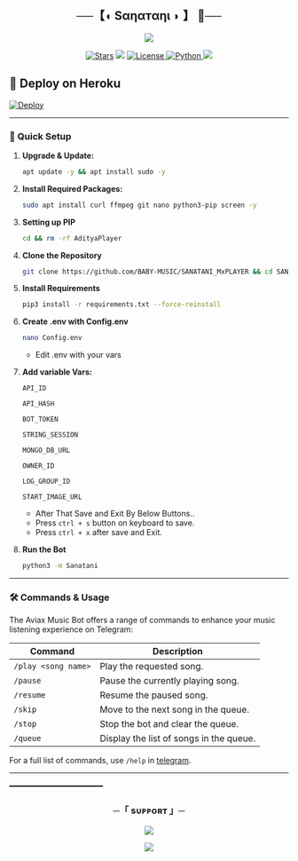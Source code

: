 <h2 align="center">
    ──【◖ Sαηαтαηι ◗ 】 🚩──
</h2>

<p align="center">
  <img src="https://files.catbox.moe/e7kpw8.jpg">
</p>

<p align="center">
<a href="https://github.com/BABY-MUSIC/SANATANI_MxPLAYER"><img src="https://img.shields.io/github/stars/BABY-MUSIC/SANATANI_MxPLAYER?color=black&logo=github&logoColor=black&style=for-the-badge" alt="Stars" /></a>
<a href="https://github.com/BABY-MUSIC/SANATANI_MxPLAYER/network/members"> <img src="https://img.shields.io/github/forks/BABY-MUSIC/SANATANI_MxPLAYER?color=black&logo=github&logoColor=black&style=for-the-badge" /></a>
<a href="https://github.com/BABY-MUSIC/SANATANI_MxPLAYER/blob/master/LICENSE"> <img src="https://img.shields.io/badge/License-MIT-blueviolet?style=for-the-badge" alt="License" /> </a>
<a href="https://www.python.org/"> <img src="https://img.shields.io/badge/Written%20in-Python-orange?style=for-the-badge&logo=python" alt="Python" /> </a>
<a href="https://github.com/BABY-MUSIC/SANATANI_MxPLAYER/commits/BABY-MUSIC"> <img src="https://img.shields.io/github/last-commit/BABY-MUSIC/SANATANI_MxPLAYER?color=blue&logo=github&logoColor=green&style=for-the-badge" /></a>
</p>


## 🚀 Deploy on Heroku 
[![Deploy](https://www.herokucdn.com/deploy/button.svg)](https://dashboard.heroku.com/new?template=https://github.com/BABY-MUSIC/SANATANI_MxPLAYER)

---

### 🔧 Quick Setup

1. **Upgrade & Update:**
   ```bash
   apt update -y && apt install sudo -y
   ```

2. **Install Required Packages:**
   ```bash
   sudo apt install curl ffmpeg git nano python3-pip screen -y
   ```
3. **Setting up PIP**
   ```bash
   cd && rm -rf AdityaPlayer
   ```
5. **Clone the Repository**
   ```bash
   git clone https://github.com/BABY-MUSIC/SANATANI_MxPLAYER && cd SANATANI_MxPLAYER
   ```
6. **Install Requirements**
   ```bash
   pip3 install -r requirements.txt --force-reinstall
   ```
7. **Create .env  with Config.env**
   ```bash
   nano Config.env
   ```
   - Edit .env with your vars
8. **Add variable Vars:**
   ```Need environment
   API_ID

   API_HASH

   BOT_TOKEN

   STRING_SESSION

   MONGO_DB_URL

   OWNER_ID

   LOG_GROUP_ID

   START_IMAGE_URL
   ```
   - After That Save and Exit By Below Buttons..
   - Press `ctrl + s` button on keyboard to save.
   - Press `ctrl + x`  after save and Exit.
10. **Run the Bot**
    ```bash
    python3 -m Sanatani
    ```
---

### 🛠 Commands & Usage

The Aviax Music Bot offers a range of commands to enhance your music listening experience on Telegram:

| Command                 | Description                                 |
|-------------------------|---------------------------------------------|
| `/play <song name>`     | Play the requested song.                    |
| `/pause`                | Pause the currently playing song.           |
| `/resume`               | Resume the paused song.                     |
| `/skip`                 | Move to the next song in the queue.         |
| `/stop`                 | Stop the bot and clear the queue.           |
| `/queue`                | Display the list of songs in the queue.     |

For a full list of commands, use `/help` in [telegram](https://t.me/BABY09_WORLD).

---
━━━━━━━━━━━━━━━━━━━━

<h3 align="center">
    ─「 sᴜᴩᴩᴏʀᴛ 」─
</h3>

<p align="center">
<a href="https://t.me/+OL6jdTL7JAJjYzVl"><img src="https://img.shields.io/badge/-Support%20Group-blue.svg?style=for-the-badge&logo=Telegram"></a>
</p>

<p align="center">
<a href="https://t.me/BABY09_WORLD"><img src="https://img.shields.io/badge/-Support%20Channel-blue.svg?style=for-the-badge&logo=Telegram"></a>
</p>
